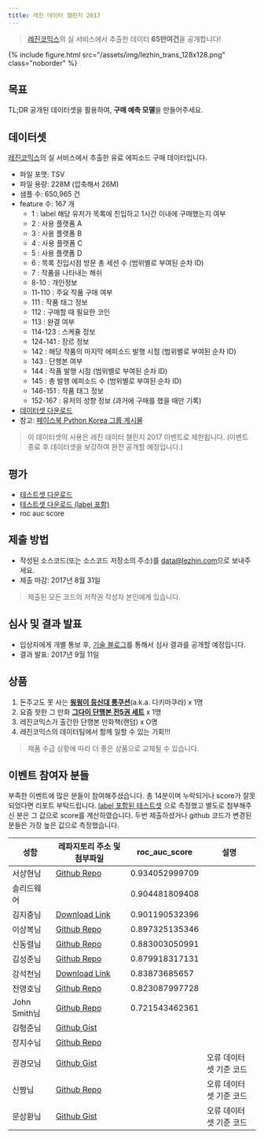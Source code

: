 ```yaml
---
title: 레진 데이터 챌린지 2017
---
```


> [레진코믹스](https://www.lezhin.com/)의 실 서비스에서 추출한 데이터 **65만여건**을 공개합니다!

{% include figure.html src="/assets/img/lezhin_trans_128x128.png" class="noborder" %}

## 목표

TL;DR 공개된 데이터셋을 활용하여, **구매 예측 모델**을 만들어주세요.

## 데이터셋

[레진코믹스](https://www.lezhin.com/)의 실 서비스에서 추출한
유료 에피소드 구매 데이터입니다.

* 파일 포맷: TSV
* 파일 용량: 228M (압축해서 26M)
* 샘플 수: 650,965 건
* feature 수:  167 개
  - 1 : label 해당 유저가 목록에 진입하고 1시간 이내에 구매했는지 여부
  - 2 : 사용 플랫폼 A
  - 3 : 사용 플랫폼 B
  - 4 : 사용 플랫폼 C
  - 5 : 사용 플랫폼 D
  - 6 : 목록 진입시점 방문 총 세션 수 (범위별로 부여된 순차 ID)
  - 7 : 작품을 나타내는 해쉬
  - 8-10 : 개인정보
  - 11-110 :  주요 작품 구매 여부
  - 111 :  작품 태그 정보
  - 112 :  구매할 때 필요한 코인
  - 113 :  완결 여부
  - 114-123 : 스케쥴 정보
  - 124-141 : 장르 정보
  - 142 : 해당 작품의 마지막 에피소드 발행 시점 (범위별로 부여된 순차 ID)
  - 143 : 단행본 여부
  - 144 : 작품 발행 시점 (범위별로 부여된 순차 ID)
  - 145 : 총 발행 에피소드 수 (범위별로 부여된 순차 ID)
  - 146-151 : 작품 태그 정보
  - 152-167 : 유저의 성향 정보 (과거에 구매를 했을 때만 기록)
* [데이터셋 다운로드](https://storage.googleapis.com/lz-insight/pycon17/dataset/lezhin_dataset_v2_training.tsv.gz)
* 참고: [페이스북 Python Korea 그룹 게시물](https://www.facebook.com/groups/pythonkorea/permalink/1444964602253363/)

> 이 데이터셋의 사용은 레진 데이터 챌린지 2017 이벤트로 제한됩니다.
> (이벤트 종료 후 데이터셋을 보강하여 완전 공개할 예정입니다.)

## 평가

* [테스트셋 다운로드](https://storage.googleapis.com/lz-insight/pycon17/dataset/lezhin_dataset_v2_test_without_label.tsv.gz)
* [테스트셋 다운로드 (label 포함)](https://storage.googleapis.com/lz-insight/pycon17/dataset/lezhin_dataset_v2_test.tsv.gz)
* roc auc score

## 제출 방법

* 작성된 소스코드(또는 소스코드 저장소의 주소)를 [data@lezhin.com](mailto:data@lezhin.com)으로 보내주세요.
* 제출 마감: 2017년 8월 31일

> 제출된 모든 코드의 저작권 작성자 본인에게 있습니다.

## 심사 및 결과 발표

* 입상자에게 개별 통보 후, [기술 블로그](http://tech.lezhin.com)를 통해서 심사 결과를 공개할 예정입니다.
* 결과 발표: 2017년 9월 11일

## 상품

1. 돈주고도 못 사는 [**읭읭이 등신대 롱쿠션**](http://teampresent.net/tp/archives/351)(a.k.a. 다키마쿠라) x 1명
2. 요즘 핫한 그 만화 [**그다이 단행본 전5권 세트**](http://www.yes24.com/24/goods/43950133) x 1명
3. 레진코믹스가 출간한 단행본 만화책(랜덤) x O명
4. 레진코믹스의 데이터팀에서 함께 일할 수 있는 기회!!!

> 제품 수급 상황에 따라 더 좋은 상품으로 교체될 수 있습니다.


## 이벤트 참여자 분들

부족한 이벤트에 많은 분들이 참여해주셨습니다. 총 14분이며 누락되거나 score가 잘못되었다면 리포트 부탁드립니다. [label 포함된 테스트셋](https://storage.googleapis.com/lz-insight/pycon17/dataset/lezhin_dataset_v2_test.tsv.gz) 으로 측정했고 별도로 첨부해주신 분은 그 값으로 score를 계산하였습니다. 두번 제출하셨거나 github 코드가 변경된 분들은 가장 높은 값으로 측정했습니다.

| 성함 | 레파지토리 주소 및 첨부파일 | roc_auc_score | 설명 |
|-----|-----|-----|-----|
| 서상현님 | [Github Repo](https://github.com/sanxiyn/lezhin-data-challenge-2017) | 0.934052999709 |
| 솔리드웨어 | | 0.904481809408 | |
| 김지중님 | [Download Link](https://storage.googleapis.com/lz-insight/pycon17/submissions/jj.kim.zip) | 0.901190532396 | |
| 이상복님 | [Github Repo](https://github.com/echo304/lezhin_data) | 0.897325135346 | |
| 신동렬님 | [Github Repo](https://github.com/SDRLurker/lezhin) | 0.883003050991 | |
| 김성준님 | [Github Repo](https://github.com/withsmilo/lezhin_data_challenge_pyconkr_2017) | 0.879918317131 | |
| 강석천님 | [Download Link](https://storage.googleapis.com/lz-insight/pycon17/submissions/SukChenKang_main.py) | 0.83873685657 | |
| 전영호님 | [Github Repo](https://github.com/ForwardYH/Lezin-Data-Challenge) | 0.823087997728 | |
| John Smith님 | [Github Repo](https://github.com/addjohn/lz-recomm) | 0.721543462361 | |
| 김형준님 | [Github Gist](https://gist.github.com/soeque1/0646dd87367be56c5fa6e025a2e0d422) | |
| 장지수님 | [Github Repo](https://github.com/simonjisu/regincomics_data) | |
| 권경모님 | [Github Gist](https://gist.github.com/kkweon/060ca222250f50d87b53521d874aca49) | | 오류 데이터셋 기준 코드 |
| 신짱님 | [Github Repo](https://github.com/ShinJJang/lezhin-data-challenge) | | 오류 데이터셋 기준 코드 |
| 문상환님 | [Github Gist](https://gist.github.com/cynthia/eeda698121dfd120819bd6ca18472411) | | 오류 데이터셋 기준 코드 |

